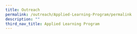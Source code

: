 ```yaml
---
title: Outreach
permalink: /outreach/Applied-Learning-Program/permalink
description: ""
third_nav_title: Applied Learning Program
---
```

